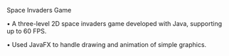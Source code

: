 Space Invaders Game

• A three-level 2D space invaders game developed with Java, supporting up to 60 FPS.

• Used JavaFX to handle drawing and animation of simple graphics.
